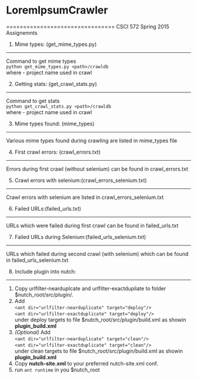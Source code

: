 # LoremIpsumCrawler
================================
CSCI 572 Spring 2015 Assignemnts

1. Mime types: (get_mime_types.py)
----------------------------------
Command to get mime types   
`python get_mime_types.py <path>/crawldb`   
    where <path> - project name used in crawl

2. Getting stats: (get_crawl_stats.py)
--------------------------------------
Command to get stats   
`python get_crawl_stats.py <path>/crawldb`   
    where <path> - project name used in crawl

3. Mime types found: (mime_types)
------------------------------
Various mime types found during crawling are listed in mime_types file

4. First crawl errors: (crawl_errors.txt)
----------------------------------------
Errors during first crawl (without selenium) can be found in crawl_errors.txt

5. Crawl errors with selenium:(crawl_errors_selenium.txt)
---------------------------------------------------------
Crawl errors with selenium are listed in crawl_errors_selenium.txt

6. Failed URLs:(failed_urls.txt)
--------------------------------
URLs which were failed during first crawl can be found in failed_urls.txt

7. Failed URLs during Selenium:(failed_urls_selenium.txt)
--------------------------------------------------------- 
URLs which failed during second crawl (with selenium) which can be found in failed_urls_selenium.txt
 
8. Include plugin into nutch:
--------------------------------
  1. Copy urlfilter-nearduplcate and urlfilter-exactdupliate to folder $nutch_root/src/plugin/.
  2. Add   
      `<ant dir="urlfilter-nearduplicate" target="deploy"/>`   
      `<ant dir="urlfilter-exactduplicate" target="deploy"/>`   
       under deploy targets to file $nutch_root/src/plugin/build.xml as showin __plugin\_build.xml__
  3. _(Optional)_ Add   
        `<ant dir="urlfilter-nearduplicate" target="clean"/>`   
        `<ant dir="urlfilter-exactduplicate" target="clean"/>`   
        under clean targets to file $nutch_root/src/plugin/build.xml as showin __plugin\_build.xml__
  4. Copy __nutch-site.xml__ to your preferred nutch-site.xml conf.
  5. run `ant runtime` in you $nutch_root
